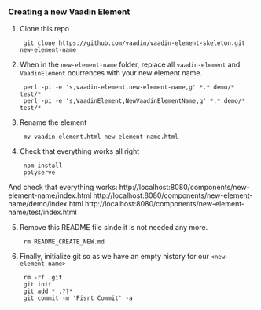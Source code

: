 ### Creating a new Vaadin Element

1. Clone this repo

        git clone https://github.com/vaadin/vaadin-element-skeleton.git new-element-name

2. When in the `new-element-name` folder, replace all `vaadin-element` and `VaadinElement` ocurrences with your new element name.

        perl -pi -e 's,vaadin-element,new-element-name,g' *.* demo/* test/*
        perl -pi -e 's,VaadinElement,NewVaadinElementName,g' *.* demo/* test/*

3. Rename the element

        mv vaadin-element.html new-element-name.html

4. Check that everything works all right

        npm install
        polyserve

  And check that everything works:
        http://localhost:8080/components/new-element-name/index.html
        http://localhost:8080/components/new-element-name/demo/index.html
        http://localhost:8080/components/new-element-name/test/index.html

5. Remove this README file sinde it is not needed any more.

        rm README_CREATE_NEW.md

5. Finally, initialize git so as we have an empty history for our `<new-element-name>`

        rm -rf .git
        git init
        git add * .??*
        git commit -m 'Fisrt Commit' -a

